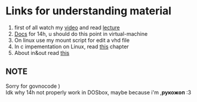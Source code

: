 # Links for understanding material
1. first of all watch my [video](https://youtu.be/h8RPA4Sb-Ps) and read [lecture](https://cutt.ly/4Ap81Ju)
2. [Docs](http://www.codenet.ru/progr/dos/int_0013.php) for 14h, u should do this point in virtual-machine 
3. On linux use my mount script for edit a vhd file
4. In c impementation on Linux, read [this](https://www.cmrr.umn.edu/~strupp/serial.html) chapter
5. About in&out read [this](https://sysprog.ru/post/komandy-in-i-out)
   
## NOTE
Sorry for govnocode ) 
<br>
   Idk why 14h not properly work in DOSbox, maybe because i'm ,<b>рукожоп</b> :3 
</br>